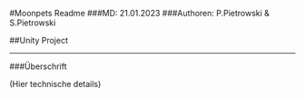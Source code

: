 #Moonpets Readme
###MD: 21.01.2023
###Authoren: P.Pietrowski & S.Pietrowski

##Unity Project
___
###Überschrift

(Hier technische details)